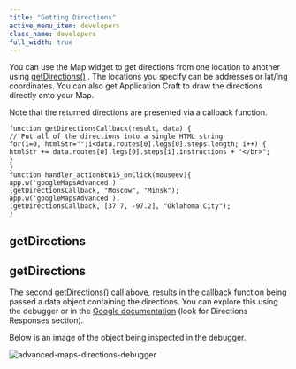 ```yaml
---
title: "Getting Directions"
active_menu_item: developers
class_name: developers
full_width: true
---
```



You can use the Map widget to get directions from one location to another using [getDirections()](../../../scripting-apis/client-api/widget-object-functions/advanced-maps/getdirections.htm) . The locations you specify can be addresses or lat/lng coordinates. You can also get Application Craft to draw the directions directly onto your Map.

Note that the returned directions are presented via a callback function.

    function getDirectionsCallback(result, data) {
    // Put all of the directions into a single HTML string
    for(i=0, htmlStr="";i<data.routes[0].legs[0].steps.length; i++) {
    htmlStr += data.routes[0].legs[0].steps[i].instructions + "</br>";
    }
    }
    function handler_actionBtn15_onClick(mouseev){
    app.w('googleMapsAdvanced').
    (getDirectionsCallback, "Moscow", "Minsk");
    app.w('googleMapsAdvanced').
    (getDirectionsCallback, [37.7, -97.2], "Oklahoma City");
    }
   

## getDirections

## getDirections

The second [getDirections()](../../../scripting-apis/client-api/widget-object-functions/advanced-maps/getdirections.htm) call above, results in the callback function being passed a data object containing the directions. You can explore this using the debugger or in the [Google documentation](http://code.google.com/apis/maps/documentation/directions/) (look for Directions Responses section).

Below is an image of the object being inspected in the debugger.

![advanced-maps-directions-debugger](/img/docs/advanced-maps-directions-debugger.png)

